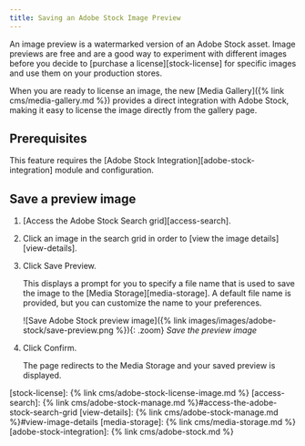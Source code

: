 ```yaml
---
title: Saving an Adobe Stock Image Preview
---
```


An image preview is a watermarked version of an Adobe Stock asset. Image previews are free and are a good way to experiment with different images before you decide to [purchase a license][stock-license] for specific images and use them on your production stores.

When you are ready to license an image, the new [Media Gallery]({% link cms/media-gallery.md %}) provides a direct integration with Adobe Stock, making it easy to license the image directly from the gallery page.

## Prerequisites

This feature requires the [Adobe Stock Integration][adobe-stock-integration] module and configuration.

## Save a preview image

1. [Access the Adobe Stock Search grid][access-search].

1. Click an image in the search grid in order to [view the image details][view-details].

1. Click <span class="btn">Save Preview</span>.

   This displays a prompt for you to specify a file name that is used to save the image to the [Media Storage][media-storage]. A default file name is provided, but you can customize the name to your preferences.

   ![Save Adobe Stock preview image]({% link images/images/adobe-stock/save-preview.png %}){: .zoom}
   _Save the preview image_

1. Click <span class="btn">Confirm</span>.

   The page redirects to the Media Storage and your saved preview is displayed.

[stock-license]: {% link cms/adobe-stock-license-image.md %}
[access-search]: {% link cms/adobe-stock-manage.md %}#access-the-adobe-stock-search-grid
[view-details]: {% link cms/adobe-stock-manage.md %}#view-image-details
[media-storage]: {% link cms/media-storage.md %}
[adobe-stock-integration]: {% link cms/adobe-stock.md %}
